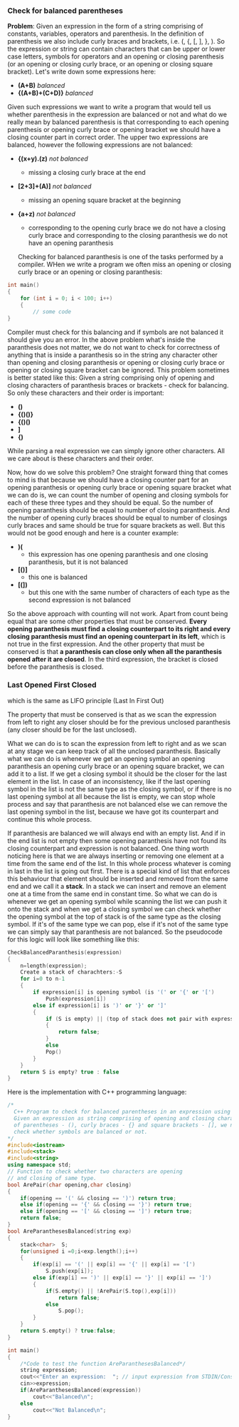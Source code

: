 ### Check for balanced parentheses

**Problem**: Given an expression in the form of a string comprising of constants, variables, operators and parenthesis. In the definition of parenthesis we also include curly braces and brackets, i.e. (, {, [, ], }, ). So the expression or string can contain characters that can be upper or lower case letters, symbols for operators and an opening or closing parenthesis (or an opening or closing curly brace, or an opening or closing square bracket). Let's write down some expressions here:

- **(A+B)**         *balanced*
- **{(A+B)+(C+D)}** *balanced*

Given such expressions we want to write a program that would tell us whether parenthesis in the expression are balanced or not and what do we really mean by balanced parenthesis is that corresponding to each opening parenthesis or opening curly brace or opening bracket we should have a closing counter part in correct order. The upper two expressions are balanced, however the following expressions are not balanced:
- **{(x+y).(z)** *not balanced*
  - missing a closing curly brace at the end
- **[2+3]+(A)]** *not balanced*
  - missing an opening square bracket at the beginning
- **{a+z)** *not balanced*
  - corresponding to the opening curly brace we do not have a closing curly brace and corresponding to the closing paranthesis we do not have an opening paranthesis
  
  Checking for balanced paranthesis is one of the tasks performed by a compiler. WHen we write a program we often miss an opening or closing curly brace or an opening or closing paranthesis:
```cpp
int main()
{
	for (int i = 0; i < 100; i++)
	{
		// some code	
}
```
Compiler must check for this balancing and if symbols are not balanced it should give you an error. In the above problem what's inside the paranthesis does not matter, we do not want to check for correctness of anything that is inside a paranthesis so in the string any character other than opening and closing paranthesis or opening or closing curly brace or opening or closing square bracket can be ignored. This problem sometimes is better stated like this: Given a string comprising only of opening and closing characters of paranthesis braces or brackets - check for balancing. So only these characters and their order is important:
- **()**
- **{()()}**
- **{()()**
- **[]()]**
- **{)**

While parsing a real expression we can simply ignore other characters. All we care about is these characters and their order.

Now, how do we solve this problem? One straight forward thing that comes to mind is that because we should have a closing counter part for an opening paranthesis or opening curly brace or opening square bracket what we can do is, we can count the number of opening and closing symbols for each of these three types and they should be equal. So the number of opening paranthesis should be equal to number of closing paranthesis. And the number of opening curly braces should be equal to number of closings curly braces and same should be true for square brackets as well. But this would not be good enough and here is a counter example:
- **)(**
  - this expression has one opening paranthesis and one closing paranthesis, but it is not balanced
- **[()]**
  - this one is balanced
- **[(])**
  - but this one with the same number of characters of each type as the second expression is not balanced

So the above approach with counting will not work. Apart from count being equal that are some other properties that must be conserved. **Every opening paranthesis must find a closing counterpart to its right and every closing paranthesis must find an opening counterpart in its left**, which is not true in the first expression. And the other property that must be conserved is that **a paranthesis can close only when all the paranthesis opened after it are closed**. In the third expression, the bracket is closed before the paranthesis is closed. 

### Last Opened First Closed

which is the same as LIFO principle (Last In First Out)

The property that must be conserved is that as we scan the expression from left to right any closer should be for the previous unclosed paranthesis (any closer should be for the last unclosed).

What we can do is to scan the expression from left to right and as we scan at any stage we can keep track of all the unclosed paranthesis. Basically what we can do is whenever we get an opening symbol an opening paranthesis an opening curly brace or an opening square bracket, we can add it to a list. If we get a closing symbol it should be the closer for the last element in the list. In case of an inconsistency, like if the last opening symbol in the list is not the same type as the closing symbol, or if there is no last opening symbol at all because the list is empty, we can stop whole process and say that paranthesis are not balanced else we can remove the last opening symbol in the list, because we have got its counterpart and continue this whole process.

If paranthesis are balanced we will always end with an empty list. And if in the end list is not empty then some opening paranthesis have not found its closing counterpart and expression is not balanced. One thing worth noticing here is that we are always inserting or removing one element at a time from the same end of the list. In this whole process whatever is coming in last in the list is going out first. There is a special kind of list that enforces this behaviour that element should be inserted and removed from the same end and we call it a **stack**. In a stack we can insert and remove an element one at a time from the same end in constant time. So what we can do is whenever we get an opening symbol while scanning the list we can push it onto the stack and when we get a closing symbol we can check whether the opening symbol at the top of stack is of the same type as the closing symbol. If it's of the same type we can pop, else if it's not of the same type we can simply say that paranthesis are not balanced. So the pseudocode for this logic will look like something like this:

```cpp
CheckBalancedParanthesis(expression)
{
	n=length(expression);
	Create a stack of charachters:-S
	for i=0 to n-1
	{
		if expression[i] is opening symbol (is '(' or '{' or '[')
			Push(expression[i])
		else if expression[i] is ')' or '}' or ']'
		{
			if (S is empty) || (top of stack does not pair with expression[i])
			{
				return false;
			}
			else
			Pop()
		}
	}
	return S is empty? true : false
}
```
Here is the implementation with C++ programming language:
```cpp
/*
  C++ Program to check for balanced parentheses in an expression using stack.
  Given an expression as string comprising of opening and closing characters
  of parentheses - (), curly braces - {} and square brackets - [], we need to 
  check whether symbols are balanced or not. 
*/
#include<iostream>
#include<stack>
#include<string>
using namespace std;
// Function to check whether two characters are opening 
// and closing of same type. 
bool ArePair(char opening,char closing)
{
	if(opening == '(' && closing == ')') return true;
	else if(opening == '{' && closing == '}') return true;
	else if(opening == '[' && closing == ']') return true;
	return false;
}
bool AreParanthesesBalanced(string exp)
{
	stack<char>  S;
	for(unsigned i =0;i<exp.length();i++)
	{
		if(exp[i] == '(' || exp[i] == '{' || exp[i] == '[')
			S.push(exp[i]);
		else if(exp[i] == ')' || exp[i] == '}' || exp[i] == ']')
		{
			if(S.empty() || !ArePair(S.top(),exp[i]))
				return false;
			else
				S.pop();
		}
	}
	return S.empty() ? true:false;
}

int main()
{
	/*Code to test the function AreParanthesesBalanced*/
	string expression;
	cout<<"Enter an expression:  "; // input expression from STDIN/Console
	cin>>expression;
	if(AreParanthesesBalanced(expression))
		cout<<"Balanced\n";
	else
		cout<<"Not Balanced\n";
}
```
